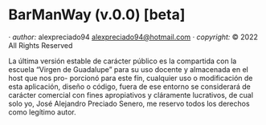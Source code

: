 # BarManWay (v.0.0) [beta]

*· author:* alexpreciado94 <alexpreciado94@hotmail.com>
*· copyright:* © 2022 All Rights Reserved

La última versión estable de carácter público es la compartida con la escuela
“Virgen de Guadalupe” para su uso docente y almacenada en el host que nos pro-
porcionó para este fín, cualquier uso o modificación de esta aplicación, diseño o
código, fuera de ese entorno se considerará de carácter comercial con fines
apropiativos y cláramente lucrativos, de cual solo yo, José Alejandro Preciado
Senero, me reservo todos los derechos como legítimo autor.
